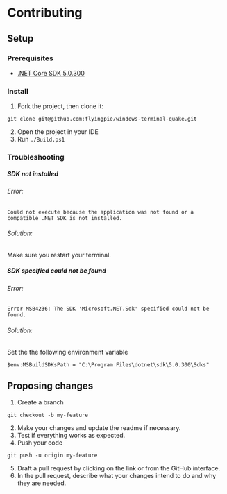 ﻿# Contributing

## Setup

### Prerequisites

- [.NET Core SDK 5.0.300](https://dotnet.microsoft.com/download/dotnet)

### Install

1. Fork the project, then clone it:
```
git clone git@github.com:flyingpie/windows-terminal-quake.git
```
2. Open the project in your IDE
3. Run `./Build.ps1`

### Troubleshooting

##### SDK not installed

######  Error:

`Could not execute because the application was not found or a compatible .NET SDK is not installed.`

###### Solution:

Make sure you restart your terminal.

##### SDK specified could not be found

###### Error:

`Error MSB4236: The SDK 'Microsoft.NET.Sdk' specified could not be found.` 

###### Solution: 

Set the the following environment variable

```PS
$env:MSBuildSDKsPath = "C:\Program Files\dotnet\sdk\5.0.300\Sdks"
```

## Proposing changes

1. Create a branch

```
git checkout -b my-feature
```

2. Make your changes and update the readme if necessary.
3. Test if everything works as expected.
4. Push your code

```
git push -u origin my-feature
```

5. Draft a pull request by clicking on the link or from the GitHub interface.
6. In the pull request, describe what your changes intend to do and why they are needed.